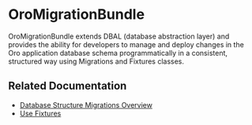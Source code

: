 <a id="bundle-docs-platform-migration-bundle"></a>

# OroMigrationBundle

OroMigrationBundle extends DBAL (database abstraction layer) and provides the ability for developers to manage and deploy changes in the Oro application database schema programmatically in a consistent, structured way using Migrations and Fixtures classes.

## Related Documentation

* [Database Structure Migrations Overview](../../../backend/entities/migration.md#backend-entities-migrations)
* [Use Fixtures](../../../backend/entities/fixtures.md#backend-entities-fixtures)

<!-- Frontend -->
